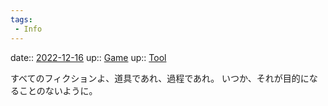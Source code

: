 ```yaml
---
tags:
 - Info
---
```


date:: [2022-12-16](/Daily_Note/2022-12-16.md)
up:: [Game](Bar/Novel/Topics/Game.md)
up:: [Tool](Bar/Novel/Topics/Tool.md)

すべてのフィクションよ、道具であれ、過程であれ。
いつか、それが目的になることのないように。